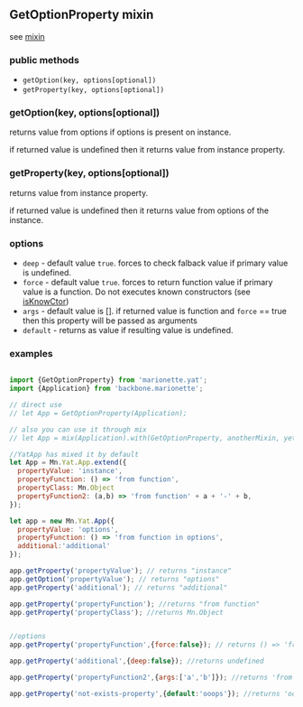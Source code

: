 ## GetOptionProperty mixin
see [mixin](../helpers/mix.md)

### public methods
* `getOption(key, options[optional])`
* `getProperty(key, options[optional])`

### getOption(key, options[optional])
returns value from options if options is present on instance.

if returned value is undefined then it returns value from instance property.

### getProperty(key, options[optional])
returns value from instance property. 

if returned value is undefined then it returns value from options of the instance.

### options
* `deep` - default value `true`.
	forces to check falback value if primary value is undefined.
* `force` - default value `true`.
	forces to return function value if primary value is a function. Do not executes known constructors (see [isKnowCtor](../helpers/isKnownCtor.md))
* `args` - default value is [].
	if returned value is function and `force` == true then this property will be passed as arguments
* `default`	- returns as value if resulting value is undefined.

### examples

```js

import {GetOptionProperty} from 'marionette.yat';
import {Application} from 'backbone.marionette';

// direct use
// let App = GetOptionProperty(Application);

// also you can use it through mix
// let App = mix(Application).with(GetOptionProperty, anotherMixin, yetanothermixin, ...)

//YatApp has mixed it by default
let App = Mn.Yat.App.extend({
  propertyValue: 'instance',
  propertyFunction: () => 'from function',
  propertyClass: Mn.Object
  propertyFunction2: (a,b) => 'from function' + a + '-' + b,
});

let app = new Mn.Yat.App({
  propertyValue: 'options',
  propertyFunction: () => 'from function in options',
  additional:'additional'
});

app.getProperty('propertyValue'); // returns "instance"
app.getOption('propertyValue'); // returns "options"
app.getProperty('additional'); // returns "additional"

app.getProperty('propertyFunction'); //returns "from function"
app.getProperty('propertyClass'); //returns Mn.Object


//options
app.getProperty('propertyFunction',{force:false}); // returns () => 'from function'

app.getProperty('additional',{deep:false}); //returns undefined

app.getProperty('propertyFunction2',{args:['a','b']}); //returns 'from functiona-b'

app.getProperty('not-exists-property',{default:'ooops'}); //returns 'ooops'

```
